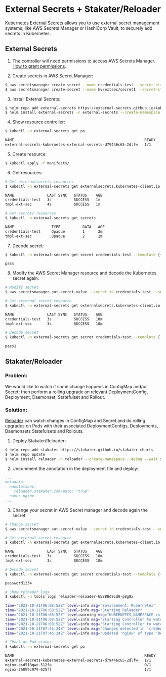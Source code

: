 # External Secrets + Stakater/Reloader

[Kubernetes External Secrets](https://github.com/external-secrets/kubernetes-external-secrets) allows you to use external secret management systems, like AWS Secrets Manager or HashiCorp Vault, to securely add secrets in Kubernetes.

## External Secrets
1. The controller will need permissions to access AWS Secrets Manager. [How to grant permissions](https://github.com/external-secrets/kubernetes-external-secrets#aws-based-backends).

2. Create secrets in AWS Secret Manager:
```bash
$ aws secretsmanager create-secret --name credentials-test --secret-string '{"username":"user","password":"pass"}' >/dev/null
$ aws secretsmanager create-secret --name kv/extsec/secret1 --secret-string '{"intKey": 11,"objKey": {"strKey": "hello world"}}' >/dev/null
```

3. Install External Secrets:
```bash
$ helm repo add external-secrets https://external-secrets.github.io/kubernetes-external-secrets/
$ helm install external-secrets -n external-secrets --create-namespace --debug --wait external-secrets/kubernetes-external-secrets
```

4. Show resource controller:
```bash
$ kubectl -n external-secrets get po

NAME                                                           READY   STATUS    RESTARTS   AGE
external-secrets-kubernetes-external-secrets-d79446c65-2dlfw   1/1     Running   0          2m
```

5. Create resource:
```bash
$ kubectl apply -f manifests/
```

6. Get resources:
```bash
# Get externalsecrets resources
$ kubectl -n external-secrets get externalsecrets.kubernetes-client.io

NAME               LAST SYNC   STATUS    AGE
credentials-test   3s          SUCCESS   1m
tmpl-ext-sec       4s          SUCCESS   1m

# Get secrets resources
$ kubectl -n external-secrets get secrets

NAME                 TYPE          DATA   AGE
credentials-test     Opaque        1      2m
tmpl-ext-sec         Opaque        2      2m
```

7. Decode secret:
```bash
$ kubectl -n external-secrets get secret credentials-test --template {{.data.password}} | base64 -d

pass
```

8. Modify the AWS Secret Manager resource and decode the Kubernetes secret again:
```bash
# Modify secret
$ aws secretsmanager put-secret-value --secret-id credentials-test --secret-string '{"username":"user","password":"pass1"}' >/dev/null

# Get external secret resource
$ kubectl -n external-secrets get externalsecrets.kubernetes-client.io

NAME               LAST SYNC   STATUS    AGE
credentials-test   3s          SUCCESS   10m
tmpl-ext-sec       3s          SUCCESS   10m

# Decode secret
$ kubectl -n external-secrets get secret credentials-test --template {{.data.password}} | base64 -d

pass1
```

## Stakater/Reloader

### Problem:
We would like to watch if some change happens in ConfigMap and/or Secret; then perform a rolling upgrade on relevant DeploymentConfig, Deployment, Daemonset, Statefulset and Rollout.

### Solution:
[Reloader](https://github.com/stakater/Reloader) can watch changes in ConfigMap and Secret and do rolling upgrades on Pods with their associated DeploymentConfigs, Deployments, Daemonsets Statefulsets and Rollouts.

1. Deploy Stakater/Reloader:
```bash
$ helm repo add stakater https://stakater.github.io/stakater-charts
$ helm repo update
$ helm install reloader -n reloader --create-namespace --debug --wait stakater/reloader
```

2. Uncomment the annotation in the deployment file and deploy:
```yaml
...
metadata:
  annotations:
    reloader.stakater.com/auto: "true"
  name: nginx
...
```

3. Change your secret in AWS Secret manager and decode again the secret:
```bash
# Change secret
$ aws secretsmanager put-secret-value --secret-id credentials-test --secret-string '{"username":"user","password":"password1234"}' >/dev/null

# Get external secret resource
$ kubectl -n external-secrets get externalsecrets.kubernetes-client.io

NAME               LAST SYNC   STATUS    AGE
credentials-test   3s          SUCCESS   10m
tmpl-ext-sec       3s          SUCCESS   10m

# Decode secret
$ kubectl -n external-secrets get secret credentials-test --template {{.data.password}} | base64 -d

password1234

# Show reloader logs
$ kubectl -n tools logs reloader-reloader-65888d9cd9-p8g8x

time="2021-10-21T06:08:52Z" level=info msg="Environment: Kubernetes"
time="2021-10-21T06:08:52Z" level=info msg="Starting Reloader"
time="2021-10-21T06:08:52Z" level=warning msg="KUBERNETES_NAMESPACE is unset, will detect changes in all namespaces."
time="2021-10-21T06:08:52Z" level=info msg="Starting Controller to watch resource type: configMaps"
time="2021-10-21T06:08:52Z" level=info msg="Starting Controller to watch resource type: secrets"
time="2021-10-21T07:46:24Z" level=info msg="Changes detected in 'credentials-test' of type 'SECRET' in namespace 'external-secrets'"
time="2021-10-21T07:46:24Z" level=info msg="Updated 'nginx' of type 'Deployment' in namespace 'external-secrets'"

# Check de Pod status
$ kubectl -n external-secrets get po

NAME                                                           READY   STATUS        RESTARTS   AGE
external-secrets-kubernetes-external-secrets-d79446c65-2dlfw   1/1     Running       0          3h24m
nginx-asd518qwe-512fa                                          0/1     Terminating   0          1h
nginx-76899c979-625fl                                          1/1     Running       0          26s
```
